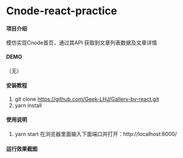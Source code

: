 # Cnode-react-practice

#### 项目介绍
模仿实现Cnode首页，通过其API 获取到文章列表数据及文章详情

#### DEMO
（无）

#### 安装教程

1. git clone https://github.com/Geek-LHJ/Gallery-by-react.git
2. yarn install 

#### 使用说明

1. yarn start
在浏览器里面输入下面端口并打开：http://localhost:8000/

#### 运行效果截图


